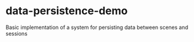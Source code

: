# data-persistence-demo
Basic implementation of a system for persisting data between scenes and sessions
